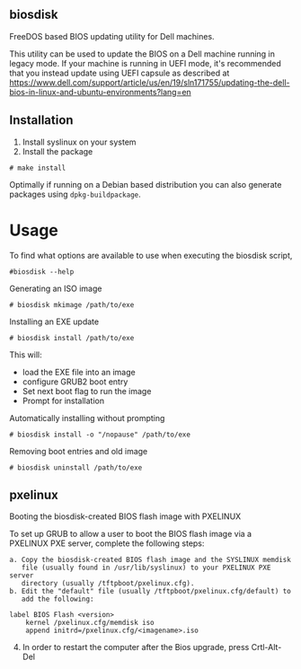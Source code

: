biosdisk
--------
FreeDOS based BIOS updating utility for Dell machines.

This utility can be used to update the BIOS on a Dell machine running in
legacy mode.
If your machine is running in UEFI mode, it's recommended that you instead
update using UEFI capsule as described at https://www.dell.com/support/article/us/en/19/sln171755/updating-the-dell-bios-in-linux-and-ubuntu-environments?lang=en

## Installation
1. Install syslinux on your system
2. Install the package
```
# make install
```

Optimally if running on a Debian based distribution you can also generate
packages using `dpkg-buildpackage`.

# Usage
To find what options are available to use when executing the biosdisk script,
```
#biosdisk --help
```

Generating an ISO image
```
# biosdisk mkimage /path/to/exe
```

Installing an EXE update
```
# biosdisk install /path/to/exe
```
This will:
 * load the EXE file into an image
 * configure GRUB2 boot entry
 * Set next boot flag to run the image
 * Prompt for installation

Automatically installing without prompting
```
# biosdisk install -o "/nopause" /path/to/exe
```

Removing boot entries and old image
```
# biosdisk uninstall /path/to/exe
```

## pxelinux
Booting the biosdisk-created BIOS flash image with PXELINUX

To set up GRUB to allow a user to boot the BIOS flash image via a PXELINUX PXE
server, complete the following steps:

    a. Copy the biosdisk-created BIOS flash image and the SYSLINUX memdisk
       file (usually found in /usr/lib/syslinux) to your PXELINUX PXE server
       directory (usually /tftpboot/pxelinux.cfg). 
    b. Edit the "default" file (usually /tftpboot/pxelinux.cfg/default) to 
       add the following:

	label BIOS Flash <version>
		kernel /pxelinux.cfg/memdisk iso
		append initrd=/pxelinux.cfg/<imagename>.iso

4. In order to restart the computer after the Bios upgrade, press Crtl-Alt-Del

